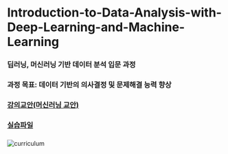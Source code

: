 # Introduction-to-Data-Analysis-with-Deep-Learning-and-Machine-Learning
### 딥러닝, 머신러닝 기반 데이터 분석 입문 과정
### 
### 
### 과정 목표: 데이터 기반의 의사결정 및 문제해결 능력 향상

###
### [강의교안(머신러닝 교안)](https://drive.google.com/file/d/1q5GHcolmx-FAyghXBCpeYD6mFzZd3Sr6/view?usp=sharing)
### [실습파일](https://docs.google.com/spreadsheets/d/1Xs3mpEWk8eW_3dyd7N7yqtjbZQm6Jfzws3NHbeLjY9k/edit?usp=sharing)
###
###
![curriculum](https://github.com/JSJeong-me/Introduction-to-Data-Analysis-with-Deep-Learning-and-Machine-Learning/assets/54794815/e87e25cf-0f9b-454b-b403-b12ce9d9d2bc)

